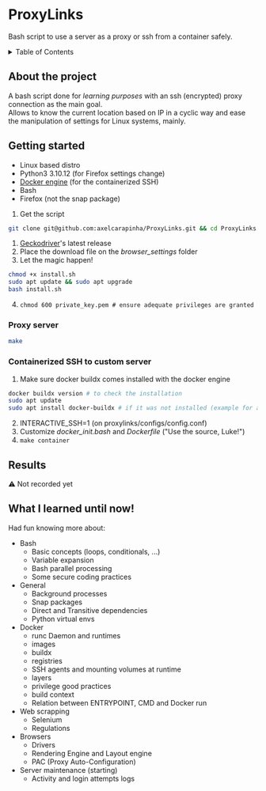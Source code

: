 # ProxyLinks
Bash script to use a server as a proxy or ssh from a container safely.

<!-- TABLE OF CONTENTS -->
<details>
  <summary>Table of Contents</summary>
  <ol>
    <li>
      <a href="#about-the-project">About The Project</a>
    </li>
    <li>
      <a href="#getting-started">Getting Started</a>
      <ul>
        <li><a href="#prerequisites">Prerequisites</a></li>
        <li><a href="#installation">Installation</a></li>
      </ul>
    </li>
    <li><a href="#usage">Usage</a></li>
    <li><a href="#results">Results</a></li>
    <li><a href="#what-i-learned">What I learned!</a></li>
  </ol>
</details>

## About the project
A bash script done for _learning purposes_ with an ssh (encrypted) proxy connection as the main goal.  
Allows to know the current location based on IP in a cyclic way and ease the manipulation of settings for Linux systems, mainly.

## Getting started 
- Linux based distro
- Python3 3.10.12 (for Firefox settings change)
- <a href="https://docs.docker.com/engine/install/">Docker engine</a> (for the containerized SSH)
- Bash 
- Firefox (not the snap package)
  
1. Get the script
```zsh
git clone git@github.com:axelcarapinha/ProxyLinks.git && cd ProxyLinks
```
1. <a href="https://github.com/mozilla/geckodriver/releases">Geckodriver</a>'s latest release
2. Place the download file on the _browser\_settings_ folder
3. Let the magic happen! 
```zsh
chmod +x install.sh
sudo apt update && sudo apt upgrade
bash install.sh
```
4. `chmod 600 private_key.pem # ensure adequate privileges are granted` 


### Proxy server
```zsh
make
```
### Containerized SSH to custom server
1. Make sure docker buildx comes installed with the docker engine
```sh
docker buildx version # to check the installation
sudo apt update
sudo apt install docker-buildx # if it was not installed (example for apt)
```
2. INTERACTIVE_SSH=1 (on proxylinks/configs/config.conf)
3. Customize _docker\_init.bash_ and _Dockerfile_ ("Use the source, Luke!")
4. `make container`

## Results
⚠️ Not recorded yet

## What I learned until now!
Had fun knowing more about:
* Bash
  * Basic concepts (loops, conditionals, ...)
  * Variable expansion
  * Bash parallel processing
  * Some secure coding practices
* General
  * Background processes
  * Snap packages
  * Direct and Transitive dependencies
  * Python virtual envs
* Docker
  * runc Daemon and runtimes
  * images
  * buildx
  * registries
  * SSH agents and mounting volumes at runtime
  * layers
  * privilege good practices
  * build context
  * Relation between ENTRYPOINT, CMD and Docker run
* Web scrapping
  * Selenium
  * Regulations
* Browsers
  * Drivers
  * Rendering Engine and Layout engine
  * PAC (Proxy Auto-Configuration)
* Server maintenance (starting)
  * Activity and login attempts logs








